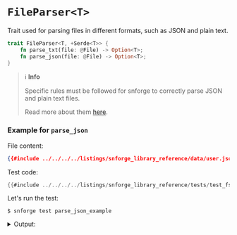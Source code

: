 # `FileParser<T>`

Trait used for parsing files in different formats, such as JSON and plain text.

```rust
trait FileParser<T, +Serde<T>> {
    fn parse_txt(file: @File) -> Option<T>;
    fn parse_json(file: @File) -> Option<T>;
}
```

> ℹ️ **Info**
>
> Specific rules must be followed for snforge to correctly parse JSON and plain text files.
>
> Read more about them [here](../fs.md#file-format).

### Example for `parse_json`

File content:
```json
{{#include ../../../../listings/snforge_library_reference/data/user.json}}
```

Test code:
```rust
{{#include ../../../../listings/snforge_library_reference/tests/test_fs_parse_json.cairo}}
```

Let's run the test:

<!-- { "package_name": "snforge_library_reference" } -->
```shell
$ snforge test parse_json_example
```

<details>
<summary>Output:</summary>

```shell
Collected 1 test(s) from snforge_library_reference package
Running 1 test(s) from tests/
User { age: 30, job: "Software Engineer", location: Location { city: "New York", country: "USA" }, name: "John", surname: "Doe" }
[PASS] snforge_library_reference_integrationtest::test_fs_parse_json::parse_json_example ([..])
Running 0 test(s) from src/
Tests: 1 passed, 0 failed, 0 ignored, [..] filtered out
```
</details>
<br>
